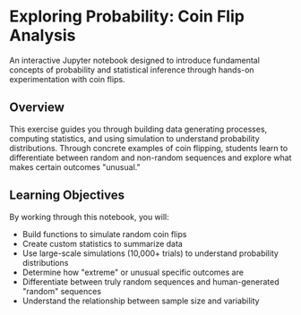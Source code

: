 # Exploring Probability: Coin Flip Analysis

An interactive Jupyter notebook designed to introduce fundamental concepts of probability and statistical inference through hands-on experimentation with coin flips.

## Overview

This exercise guides you through building data generating processes, computing statistics, and using simulation to understand probability distributions. Through concrete examples of coin flipping, students learn to differentiate between random and non-random sequences and explore what makes certain outcomes "unusual."

## Learning Objectives

By working through this notebook, you will:

- Build functions to simulate random coin flips
- Create custom statistics to summarize data
- Use large-scale simulations (10,000+ trials) to understand probability distributions
- Determine how "extreme" or unusual specific outcomes are
- Differentiate between truly random sequences and human-generated "random" sequences
- Understand the relationship between sample size and variability
